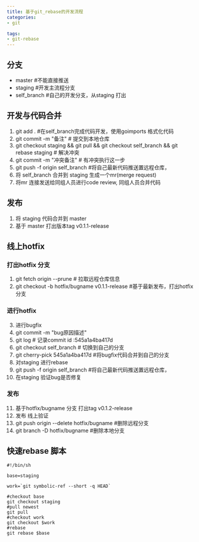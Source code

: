 ```yaml
---
title: 基于git_rebase的开发流程
categories:
- git

tags:
- git-rebase
---
```




## 分支
* master  #不能直接推送
* staging  #开发主流程分支
* self_branch #自己的开发分支，从staging 打出


<!--more-->



## 开发与代码合并
1. git add .  #在self_branch完成代码开发，使用goimports 格式化代码
2. git commit -m "备注" # 提交到本地仓库
3. git checkout staging && git pull && git checkout self_branch && git rebase staging # 解决冲突
4. git commit -m "冲突备注" # 有冲突执行这一步
5. git push -f origin self_branch #将自己最新代码推送置远程仓库，
6. 将 self_branch 合并到 staging 生成一个mr(merge request)
7. 将mr 连接发送给同组人员进行code review, 同组人员合并代码


## 发布
1. 将 staging 代码合并到 master
2. 基于 master 打出版本tag  v0.1.1-release

## 线上hotfix

### 打出hotfix 分支
1. git fetch origin --prune # 拉取远程仓库信息
2. git checkout -b hotfix/bugname v0.1.1-release #基于最新发布，打出hotfix 分支

### 进行hotfix
3. 进行bugfix
4. git commit -m "bug原因描述"
5. git log # 记录commit id :545a1a4ba417d
6. git checkout self_branch # 切换到自己的分支
7. git cherry-pick 545a1a4ba417d #将bugfix代码合并到自己的分支
8. 对staging 进行rebase
9. git push -f origin self_branch #将自己最新代码推送置远程仓库，
10. 在staging 验证bug是否修复

### 发布
11. 基于hotfix/bugname 分支 打出tag v0.1.2-release
12. 发布 线上验证
13. git push origin --delete hotfix/bugname #删除远程分支
14. git branch -D hotfix/bugname #删除本地分支


## 快速rebase 脚本
```shell
#!/bin/sh

base=staging

work=`git symbolic-ref --short -q HEAD`

#checkout base
git checkout staging
#pull newest
git pull
#checkout work
git checkout $work
#rebase
git rebase $base

```
